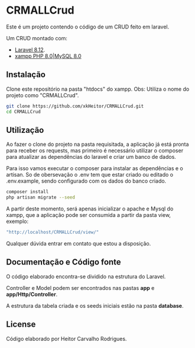 # CRMALLCrud

Este é um projeto contendo o código de um CRUD feito em laravel.

Um CRUD montado com:
* [Laravel 8.12](https://laravel.com/).
* [xampp PHP 8.0|MySQL 8.0](https://www.apachefriends.org/download.html)

## Instalação

Clone este repositório na pasta "htdocs" do xampp. Obs: Utiliza o nome do projeto como "CRMALLCrud".

```bash
git clone https://github.com/xkHeitor/CRMALLCrud.git
cd CRMALLCrud
```

## Utilização

Ao fazer o clone do projeto na pasta requisitada, a aplicação já está pronta para receber os requests, mas primeiro é necessário utilizar o composer para atualizar as dependências do laravel e criar um banco de dados.

Para isso vamos executar o composer para instalar as dependências e o artisan. So de obersevação o .env tem que estar criado ou editado o .env.example, sendo configurado com os dados do banco criado.

```bash
composer install
php artisan migrate --seed
```

A partir deste momento, será apenas inicializar o apache e  Mysql do xampp, que a aplicação pode ser consumida a partir da pasta view, exemplo:

```bash
"http://localhost/CRMALLCrud/view/"
```

Qualquer dúvida entrar em contato que estou a disposição.


## Documentação e Código fonte

O código elaborado encontra-se dividido na estrutura do Laravel.

Controller e Model podem ser encontrados nas pastas **app** e **app/Http/Controller**.

A estrutura da tabela criada e os seeds iniciais estão na pasta **database**.

## License

Código elaborado por Heitor Carvalho Rodrigues.